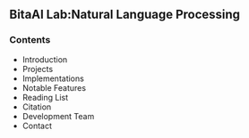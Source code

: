 ## BitaAI Lab:Natural Language Processing

### Contents
+ Introduction
+ Projects
+ Implementations
+ Notable Features
+ Reading List
+ Citation
+ Development Team
+ Contact
 
